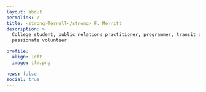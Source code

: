 ```yaml
---
layout: about
permalink: /
title: <strong>Terrell</strong> F. Merritt
description: >
  College student, public relations practitioner, programmer, transit advocate,
  passionate volunteer

profile:
  align: left
  image: tfm.png

news: false
social: true
---
```

